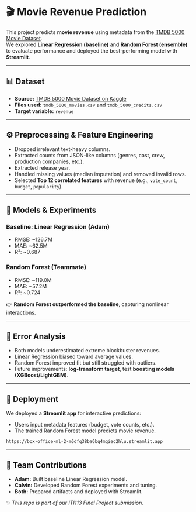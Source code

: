 # 🎬 Movie Revenue Prediction

This project predicts **movie revenue** using metadata from the [TMDB 5000 Movie Dataset](https://www.kaggle.com/datasets/tmdb/tmdb-movie-metadata).  
We explored **Linear Regression (baseline)** and **Random Forest (ensemble)** to evaluate performance and deployed the best-performing model with **Streamlit**.  

---

## 📊 Dataset
- **Source:** [TMDB 5000 Movie Dataset on Kaggle](https://www.kaggle.com/datasets/tmdb/tmdb-movie-metadata)  
- **Files used:** `tmdb_5000_movies.csv` and `tmdb_5000_credits.csv`  
- **Target variable:** `revenue`  

---

## ⚙️ Preprocessing & Feature Engineering
- Dropped irrelevant text-heavy columns.  
- Extracted counts from JSON-like columns (genres, cast, crew, production companies, etc.).  
- Extracted release year.  
- Handled missing values (median imputation) and removed invalid rows.  
- Selected **Top 12 correlated features** with revenue (e.g., `vote_count`, `budget`, `popularity`).  

---

## 🤖 Models & Experiments

### Baseline: Linear Regression (Adam)
- RMSE: ~126.7M  
- MAE: ~62.5M  
- R²: ~0.687  

### Random Forest (Teammate)
- RMSE: ~119.0M  
- MAE: ~57.2M  
- R²: ~0.724  

👉 **Random Forest outperformed the baseline**, capturing nonlinear interactions.  

---

## 🧪 Error Analysis
- Both models underestimated extreme blockbuster revenues.  
- Linear Regression biased toward average values.  
- Random Forest improved fit but still struggled with outliers.  
- Future improvements: **log-transform target**, test **boosting models (XGBoost/LightGBM)**.  

---

## 🚀 Deployment
We deployed a **Streamlit app** for interactive predictions:  
- Users input metadata features (budget, vote counts, etc.).  
- The trained Random Forest model predicts movie revenue.  

```
https://box-office-ml-2-m6dfq38ba6bq4mqiec2hlu.streamlit.app
```

---

## 👥 Team Contributions
- **Adam:** Built baseline Linear Regression model.  
- **Calvin:** Developed Random Forest experiments and tuning.  
- **Both:** Prepared artifacts and deployed with Streamlit.  

✨ *This repo is part of our ITI113 Final Project submission.*  
